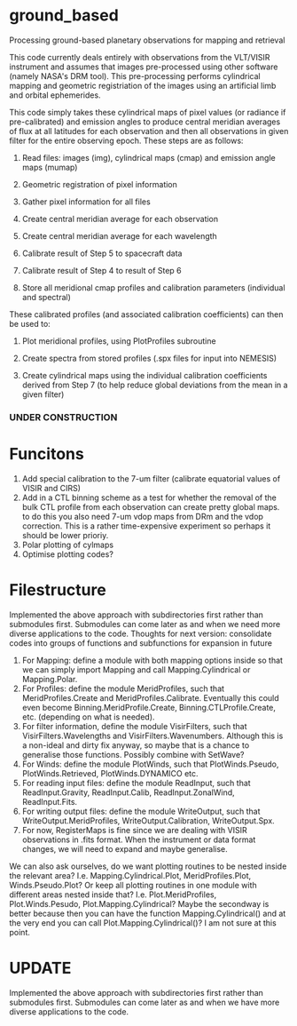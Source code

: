 # ground_based
Processing ground-based planetary observations for mapping and retrieval

This code currently deals entirely with observations from the VLT/VISIR instrument and assumes that images pre-processed using other software (namely NASA's DRM tool). This pre-processing performs cylindrical mapping and geometric registriation of the images using an artificial limb and orbital ephemerides.

This code simply takes these cylindrical maps of pixel values (or radiance if pre-calibrated) and emission angles to produce central meridian averages of flux at all latitudes for each observation and then all observations in given filter for the entire observing epoch. These steps are as follows:

1. Read files: images (img), cylindrical maps (cmap) and emission angle maps (mumap)

2. Geometric registration of pixel information

3. Gather pixel information for all files

4. Create central meridian average for each observation

5. Create central meridian average for each wavelength

6. Calibrate result of Step 5 to spacecraft data

7. Calibrate result of Step 4 to result of Step 6

8. Store all meridional cmap profiles and calibration parameters (individual and spectral)


These calibrated profiles (and associated calibration coefficients) can then be used to:

1. Plot meridional profiles, using PlotProfiles subroutine

2. Create spectra from stored profiles (.spx files for input into NEMESIS)

3. Create cylindrical maps using the individual calibration coefficients derived from Step 7 (to help reduce global deviations from the mean in a given filter)

### UNDER CONSTRUCTION ###

# Funcitons #
1. Add special calibration to the 7-um filter (calibrate equatorial values of VISIR and CIRS)
2. Add in a CTL binning scheme  as a test for whether the removal of the bulk CTL profile from each observation can create pretty global maps. to do this you also need 7-um vdop maps from DRm and the vdop correction. This is a rather time-expensive experiment so perhaps it should be lower prioriy.
3. Polar plotting of cylmaps
4. Optimise plotting codes?

# Filestructure #
Implemented the above approach with subdirectories first rather than submodules first. Submodules can come later as and when we need more diverse applications to the code.
Thoughts for next version: consolidate codes into groups of functions and subfunctions for expansion in future
1. For Mapping: define a module with both mapping options inside so that we can simply import Mapping and call Mapping.Cylindrical or Mapping.Polar.
2. For Profiles: define the module MeridProfiles, such that MeridProfiles.Create and MeridProfiles.Calibrate. Eventually this could even become Binning.MeridProfile.Create, Binning.CTLProfile.Create, etc. (depending on what is needed).
3. For filter information, define the module VisirFilters, such that VisirFilters.Wavelengths and VisirFilters.Wavenumbers. Although this is a non-ideal and dirty fix anyway, so maybe that is a chance to generalise those functions. Possibly combine with SetWave?
4. For Winds: define the module PlotWinds, such that PlotWinds.Pseudo, PlotWinds.Retrieved, PlotWinds.DYNAMICO etc.
5. For reading input files: define the module ReadInput, such that ReadInput.Gravity, ReadInput.Calib, ReadInput.ZonalWind, ReadInput.Fits.
6. For writing output files: define the module WriteOutput, such that WriteOutput.MeridProfiles, WriteOutput.Calibration, WriteOutput.Spx.
7. For now, RegisterMaps is fine since we are dealing with VISIR observations in .fits format. When the instrument or data format changes, we will need to expand and maybe generalise.

We can also ask ourselves, do we want plotting routines to be nested inside the relevant area? I.e. Mapping.Cylindrical.Plot, MeridProfiles.Plot, Winds.Pseudo.Plot? Or keep all plotting routines in one module with different areas nested inside that? I.e. Plot.MeridProfiles, Plot.Winds.Pesudo, Plot.Mapping.Cylindrical? Maybe the secondway is better because then you can have the function Mapping.Cylindrical() and at the very end you can call Plot.Mapping.Cylindrical()? I am not sure at this point.

# UPDATE #

Implemented the above approach with subdirectories first rather than submodules first. Submodules can come later as and when we have more diverse applications to the code.